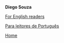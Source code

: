 **Diego Souza**

<div>
  <a href="README_EN.md" target="_blank"> For English readers </a>
  <p></p>
  <a href="README_PT.md" target="_blank"> Para leitores de Português</a>
  <p></p>
  <a href="README.md" target="_blank"> Home</a>
</div>